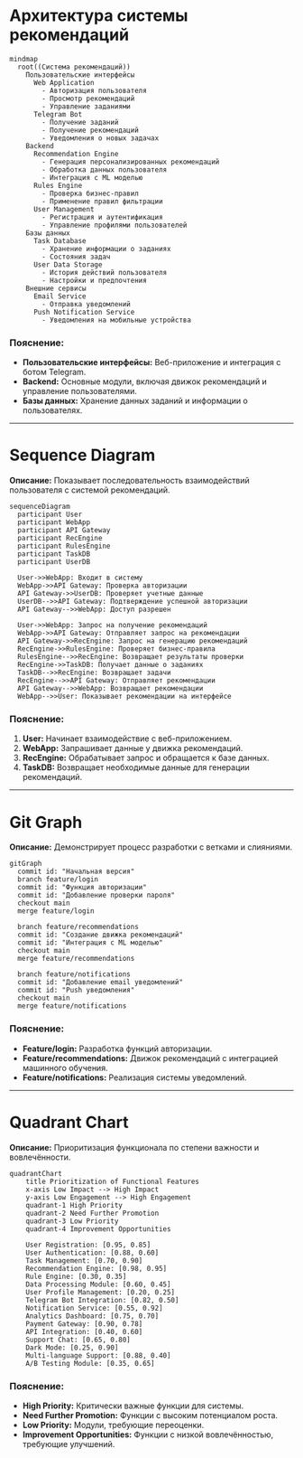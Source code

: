 # Архитектура системы рекомендаций

```mermaid
mindmap
  root((Система рекомендаций))
    Пользовательские интерфейсы
      Web Application
        - Авторизация пользователя
        - Просмотр рекомендаций
        - Управление заданиями
      Telegram Bot
        - Получение заданий
        - Получение рекомендаций
        - Уведомления о новых задачах
    Backend
      Recommendation Engine
        - Генерация персонализированных рекомендаций
        - Обработка данных пользователя
        - Интеграция с ML моделью
      Rules Engine
        - Проверка бизнес-правил
        - Применение правил фильтрации
      User Management
        - Регистрация и аутентификация
        - Управление профилями пользователей
    Базы данных
      Task Database
        - Хранение информации о заданиях
        - Состояния задач
      User Data Storage
        - История действий пользователя
        - Настройки и предпочтения
    Внешние сервисы
      Email Service
        - Отправка уведомлений
      Push Notification Service
        - Уведомления на мобильные устройства
```
### Пояснение:
- **Пользовательские интерфейсы:** Веб-приложение и интеграция с ботом Telegram.
- **Backend:** Основные модули, включая движок рекомендаций и управление пользователями.
- **Базы данных:** Хранение данных заданий и информации о пользователях.

---

# Sequence Diagram

**Описание:** Показывает последовательность взаимодействий пользователя с системой рекомендаций.

```mermaid
sequenceDiagram
  participant User
  participant WebApp
  participant API Gateway
  participant RecEngine
  participant RulesEngine
  participant TaskDB
  participant UserDB
  
  User->>WebApp: Входит в систему
  WebApp->>API Gateway: Проверка авторизации
  API Gateway->>UserDB: Проверяет учетные данные
  UserDB-->>API Gateway: Подтверждение успешной авторизации
  API Gateway-->>WebApp: Доступ разрешен
  
  User->>WebApp: Запрос на получение рекомендаций
  WebApp->>API Gateway: Отправляет запрос на рекомендации
  API Gateway->>RecEngine: Запрос на генерацию рекомендаций
  RecEngine->>RulesEngine: Проверяет бизнес-правила
  RulesEngine-->>RecEngine: Возвращает результаты проверки
  RecEngine->>TaskDB: Получает данные о заданиях
  TaskDB-->>RecEngine: Возвращает задачи
  RecEngine-->>API Gateway: Отправляет рекомендации
  API Gateway-->>WebApp: Возвращает рекомендации
  WebApp-->>User: Показывает рекомендации на интерфейсе
```

### Пояснение:
1. **User:** Начинает взаимодействие с веб-приложением.
2. **WebApp:** Запрашивает данные у движка рекомендаций.
3. **RecEngine:** Обрабатывает запрос и обращается к базе данных.
4. **TaskDB:** Возвращает необходимые данные для генерации рекомендаций.

---

# Git Graph

**Описание:** Демонстрирует процесс разработки с ветками и слияниями.

```mermaid
gitGraph
  commit id: "Начальная версия"
  branch feature/login
  commit id: "Функция авторизации"
  commit id: "Добавление проверки пароля"
  checkout main
  merge feature/login

  branch feature/recommendations
  commit id: "Создание движка рекомендаций"
  commit id: "Интеграция с ML моделью"
  checkout main
  merge feature/recommendations

  branch feature/notifications
  commit id: "Добавление email уведомлений"
  commit id: "Push уведомления"
  checkout main
  merge feature/notifications
```

### Пояснение:
- **Feature/login:** Разработка функций авторизации.
- **Feature/recommendations:** Движок рекомендаций с интеграцией машинного обучения.
- **Feature/notifications:** Реализация системы уведомлений.

---

# Quadrant Chart

**Описание:** Приоритизация функционала по степени важности и вовлечённости.

```mermaid
quadrantChart
    title Prioritization of Functional Features
    x-axis Low Impact --> High Impact
    y-axis Low Engagement --> High Engagement
    quadrant-1 High Priority
    quadrant-2 Need Further Promotion
    quadrant-3 Low Priority
    quadrant-4 Improvement Opportunities
    
    User Registration: [0.95, 0.85]      
    User Authentication: [0.88, 0.60]    
    Task Management: [0.70, 0.90]        
    Recommendation Engine: [0.98, 0.95]  
    Rule Engine: [0.30, 0.35]            
    Data Processing Module: [0.60, 0.45] 
    User Profile Management: [0.20, 0.25]
    Telegram Bot Integration: [0.82, 0.50]
    Notification Service: [0.55, 0.92]   
    Analytics Dashboard: [0.75, 0.70]    
    Payment Gateway: [0.90, 0.78]        
    API Integration: [0.40, 0.60]        
    Support Chat: [0.65, 0.80]           
    Dark Mode: [0.25, 0.90]              
    Multi-language Support: [0.88, 0.40] 
    A/B Testing Module: [0.35, 0.65]     
```

### Пояснение:
- **High Priority:** Критически важные функции для системы.
- **Need Further Promotion:** Функции с высоким потенциалом роста.
- **Low Priority:** Модули, требующие переоценки.
- **Improvement Opportunities:** Функции с низкой вовлечённостью, требующие улучшений.
